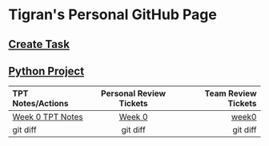# Tigran's Personal GitHub Page
## [Create Task](createTask.md)
## [Python Project](dataStructures.md)

| TPT Notes/Actions | Personal Review Tickets | Team Review Tickets |
| :---         |     :---:      |          ---: |
| [Week 0 TPT Notes](notes0.md)   | [Week 0](https://github.com/Tigran7/TigranCSP3/issues/1)     | [week0](https://github.com/Tigran7/TeamSaveUkraine/issues/4)    |
| git diff     | git diff       | git diff      |



